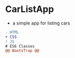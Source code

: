 # CarListApp
- a simple app for listing cars
```diff
- HTML
+ CSS
! JS
# ES6 Classes
@@ BootsTrap @@
```
